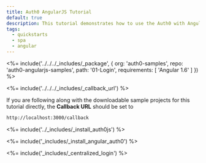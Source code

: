 ```yaml
---
title: Auth0 AngularJS Tutorial
default: true
description: This tutorial demonstrates how to use the Auth0 with AngularJS applications
tags:
  - quickstarts
  - spa
  - angular
---
```


<%= include('../../../_includes/_package', {
  org: 'auth0-samples',
  repo: 'auth0-angularjs-samples',
  path: '01-Login',
  requirements: [
    'Angular 1.6'
  ]
}) %>


<%= include('../../../_includes/_callback_url') %>

If you are following along with the downloadable sample projects for this tutorial directly, the **Callback URL** should be set to

```bash
http://localhost:3000/callback
```

<%= include('../_includes/_install_auth0js') %>

<%= include('_includes/_install_angular_auth0') %>

<%= include('_includes/_centralized_login') %>